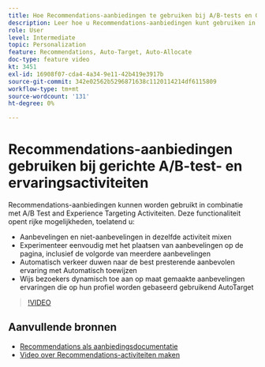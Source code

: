 ```yaml
---
title: Hoe Recommendations-aanbiedingen te gebruiken bij A/B-tests en Gericht op ervaring
description: Leer hoe u Recommendations-aanbiedingen kunt gebruiken in A/B Tests en Experience Targeting Activiteiten in Adobe Target.
role: User
level: Intermediate
topic: Personalization
feature: Recommendations, Auto-Target, Auto-Allocate
doc-type: feature video
kt: 3451
exl-id: 16908f07-cda4-4a34-9e11-42b419e3917b
source-git-commit: 342e02562b5296871638c1120114214df6115809
workflow-type: tm+mt
source-wordcount: '131'
ht-degree: 0%

---
```


# Recommendations-aanbiedingen gebruiken bij gerichte A/B-test- en ervaringsactiviteiten

Recommendations-aanbiedingen kunnen worden gebruikt in combinatie met A/B Test and Experience Targeting Activiteiten. Deze functionaliteit opent rijke mogelijkheden, toelatend u:

* Aanbevelingen en niet-aanbevelingen in dezelfde activiteit mixen
* Experimenteer eenvoudig met het plaatsen van aanbevelingen op de pagina, inclusief de volgorde van meerdere aanbevelingen
* Automatisch verkeer duwen naar de best presterende aanbevolen ervaring met Automatisch toewijzen
* Wijs bezoekers dynamisch toe aan op maat gemaakte aanbevelingen ervaringen die op hun profiel worden gebaseerd gebruikend AutoTarget

>[!VIDEO](https://video.tv.adobe.com/v/28878?quality=12)

## Aanvullende bronnen

* [Recommendations als aanbiedingsdocumentatie](https://experienceleague.adobe.com/docs/target/using/recommendations/recommendations-as-an-offer.html?lang=en)
* [Video over Recommendations-activiteiten maken](create-a-recommendations-activity.md)
